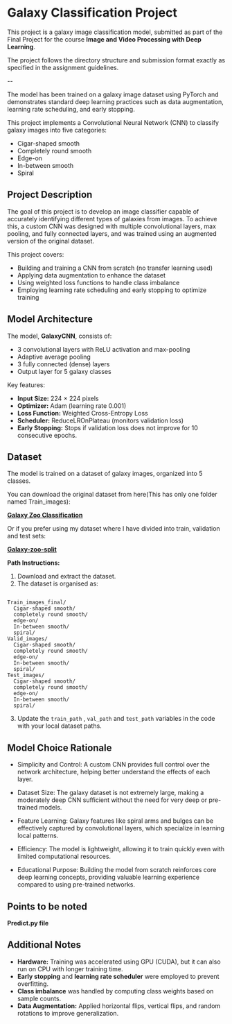 # Galaxy Classification Project

This project is a galaxy image classification model, submitted as part of the Final Project for the course **Image and Video Processing with Deep Learning**.

The project follows the directory structure and submission format exactly as specified in the assignment guidelines.

--


The model has been trained on a galaxy image dataset using PyTorch and demonstrates standard deep learning practices such as data augmentation, learning rate scheduling, and early stopping.

This project implements a Convolutional Neural Network (CNN) to classify galaxy images into five categories:
- Cigar-shaped smooth
- Completely round smooth
- Edge-on
- In-between smooth
- Spiral
  
## Project Description

The goal of this project is to develop an image classifier capable of accurately identifying different types of galaxies from images. To achieve this, a custom CNN was designed with multiple convolutional layers, max pooling, and fully connected layers, and was trained using an augmented version of the original dataset.

This project covers:
- Building and training a CNN from scratch (no transfer learning used)
- Applying data augmentation to enhance the dataset
- Using weighted loss functions to handle class imbalance
- Employing learning rate scheduling and early stopping to optimize training

## Model Architecture

The model, **GalaxyCNN**, consists of:
- 3 convolutional layers with ReLU activation and max-pooling
- Adaptive average pooling
- 3 fully connected (dense) layers
- Output layer for 5 galaxy classes

Key features:
- **Input Size:** 224 × 224 pixels
- **Optimizer:** Adam (learning rate 0.001)
- **Loss Function:** Weighted Cross-Entropy Loss
- **Scheduler:** ReduceLROnPlateau (monitors validation loss)
- **Early Stopping:** Stops if validation loss does not improve for 10 consecutive epochs.

## Dataset

The model is trained on a dataset of galaxy images, organized into 5 classes.

You can download the original dataset from here(This has only one folder named Train_images):

**[Galaxy Zoo Classification](https://www.kaggle.com/datasets/anjosut/galaxy-zoo-classification)**

Or if you prefer using my dataset where I have divided into train, validation and test sets:

**[Galaxy-zoo-split](https://www.kaggle.com/datasets/arpitarya03/galaxy-zoo-split)**

**Path Instructions:**
1. Download and extract the dataset.
2. The dataset is organised as:

```

Train_images_final/
  Cigar-shaped smooth/
  completely round smooth/
  edge-on/
  In-between smooth/
  spiral/
Valid_images/
  Cigar-shaped smooth/
  completely round smooth/
  edge-on/
  In-between smooth/
  spiral/
Test_images/
  Cigar-shaped smooth/
  completely round smooth/
  edge-on/
  In-between smooth/
  spiral/
```

3. Update the `train_path` , `val_path` and `test_path` variables in the code with your local dataset paths.

## Model Choice Rationale

- Simplicity and Control: A custom CNN provides full control over the network architecture, helping better understand the effects of each layer.

- Dataset Size: The galaxy dataset is not extremely large, making a moderately deep CNN sufficient without the need for very deep or pre-trained models.

- Feature Learning: Galaxy features like spiral arms and bulges can be effectively captured by convolutional layers, which specialize in learning local patterns.

- Efficiency: The model is lightweight, allowing it to train quickly even with limited computational resources.

- Educational Purpose: Building the model from scratch reinforces core deep learning concepts, providing valuable learning experience compared to using pre-trained networks.
  
## Points to be noted
**Predict.py file**



## Additional Notes

- **Hardware:** Training was accelerated using GPU (CUDA), but it can also run on CPU with longer training time.
- **Early stopping** and **learning rate scheduler** were employed to prevent overfitting.
- **Class imbalance** was handled by computing class weights based on sample counts.
- **Data Augmentation:** Applied horizontal flips, vertical flips, and random rotations to improve generalization.

